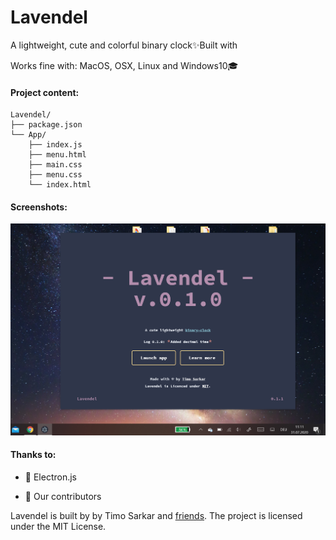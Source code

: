 # Lavendel
A lightweight, cute and colorful  binary clock✨Built with 

Works fine with: MacOS, OSX, Linux and Windows10🎓

#### Project content:

```
Lavendel/
├── package.json
└── App/
    ├── index.js
    ├── menu.html
    ├── main.css
    ├── menu.css
    └── index.html
```

#### Screenshots:

<img src="09461D9A-248B-4954-AF0F-4626BE5D082D.png"></img>

#### Thanks to:

- 🦄 Electron.js 

- 💝 Our contributors


Lavendel is built by by Timo Sarkar and [friends](). The project is licensed under the MIT License.

